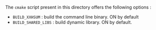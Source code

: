 

The `cmake` script present in this directory offers the following options :

- `BUILD_XXHSUM` : build the command line binary. ON by default
- `BUILD_SHARED_LIBS` : build dynamic library. ON by default.
